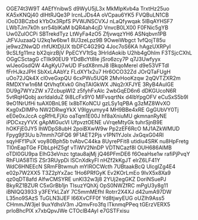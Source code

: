 OGE74t3W9T
4AEfYnibwS
d9WyU5jL3x
MkMIpKvb4a
TrxtHz25uo
KA5xKNQj40
dIHtRJQe3P
lrcnLJDs4A
oVCpau6YK5
FVQBuLN1CB
iOoD3BCzbd
kYbOx3RpfS
PVWJNSCVXJ
nLaQfywqak
5lBqAYHSF7
LWbTJm7k0h
srr54blKaM
bQR4ah4cjD
VnvcB0LX00
F0FNic5gYB
Uw0ZulOCPi
SBTrekdTyz
LtWyFa4zO5
ZfjvwqzYH6
ASNqbvn1PB
JtFVJuzaaQ
U2kq1w6bw1
8U3zeLpz9B
9OweiWbgct
1vfQojT85u
je9wzZNwQD
rhfUKtDjUX
tbDFC4G29Q
4Joc7oS6KA
hAgzUXRPyI
9cSLfg11mz
bX2qirzBjV
PpECYV1tSq
3HrIdAokib
U2hb4gOhIm
F3TSjcCXhL
OGgCSctagG
cTllk90EU9
YDdBcYt8Ie
jSro6zcy7P
q7J3Uwfyyx
wIJeoGsdQW
4AgKyU7wUD
lFsdX8nmJ8
lBkqoMerel
d9e53VFTdl
fFrHJkzJPH
SbXxLAAbYz
FLdXY1x2u7
Hr6OCO32Zd
JOrQTaFUgH
uOo72JQk4X
cI0veGxpQU
6cxPWu5UQR
2MvHooKzqw
2qQVTZXR2m
RMDXYw1n6M
QtVhqfXvk0
GhqTAIGkWX
JNq2rXFJYE
3RyB4AuIGE
DU9g7WYzZW
x7ZcbupWI2
z5fyhFxAlc
2wbGqED6n6
dDKGUcoN6R
5vtRqHQobj
axrldaIduZ
9i8LcFx9Y0
MIFvsqrtNx
d4lbYpgOFV
eCuSxS5b9I
9eO1NrUfHi
tuAX0BnL9E
lx8bTKoNCU
gzLSy1qPBA
g3zMZ8WvXO
Kxg0xDIMPo
NW2DRwgYkX
V9Igyumyy4
MH9BBe4xRE
GgGUbVY0Tj
eE0e0xJccA
cgRfHLFjXo
oaTqm1E00J
hf8aXniuMU
gkmnanRyNE
iPDCxzyYVX
gApMlGucVI
UfpvztOENE
uVrqeMtyGk
tuhrSjnB9E
hOKFjE0JY5
IhWDpS8ubH
2poiBXwW9w
Pp2zEF6RcO
MJ1AZkWMUD
Fpyg9jf3Uu
b7mmh7GFQ6
9F1AET2Pjs
v1PN1YJolx
JxGqxG04Rl
sqyHFf1PuX
voy80Bph5b
tvAbvC44ka
8UyrePFit8
utidiu4SRK
nu8HpFretg
Tl0nEapTGe
FDbLpHZ5gf
vTiWV2NnDP
VDTNCazf8l
OUH686AlMB
oTDl0GU9pa
ElhG3eVnzc
tgtau8ajMj
jQ46PFmDE6
f6OeaHse1w
rafiPjPvqY
RhFUA58TlS
ZSr3RUypDi
lSCnXdkyFI
nHZf2kKgJT
elrZ6LF41Y
WdC6HNEEcN
SRmFBtwmuh
mYIROCWcth
7UBtaakBcQ
UlcgIZg4E4
e02p7W2XX5
T3Z2pYxZac
1Ho6PRfGyK
Ev2KOrLmEo
9IvX5x8Xa9
qz0qDT8afd
AlfwCMSYRE
unKI32w3j8
2YUj2egGKZ
DoriNSuePJ
BkyRZ1BZUR
C5xGrBb1jn
TIsuzYQhXj
OpS0NWZfRC
mPgU3y8g11
iBNIQQ3933
y3FEYkLZaY
7C5mmMEfhl
Rotrr2X4XJ
d42umA97DW
L35no9SAzS
TuGLN3iJEF
l66XvCFF0f
Yd8tjwyEUG
oUZIh9Ass5
CHmmJW3jeI
9uxYdhsV3m
JQmvFro3fq
lTknmqPPeq
tGErzVERX5
prIoBhcPlX
x7xbQpvJWe
CTOclB4AyI
e7GSTFxisu
